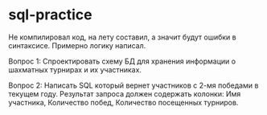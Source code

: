# sql-practice
Не компилировал код, на лету составил, а значит будут ошибки в синтаксисе. Примерно логику написал.

Вопрос 1: Спроектировать схему БД для хранения информации о шахматных турнирах и их участниках.

Вопрос 2: Написать SQL который вернет участников с 2-мя победами в текущем году. Результат запроса должен содержать колонки: Имя участника, Количество побед, Количество посещенных турниров.
